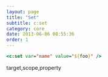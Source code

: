 ```yaml
---
layout: page
title: "Set"
subtitle: c:set
category: core
date: 2013-06-06 08:55:36
order: 1
---
```


```jsp
<c:set var="name" value="${foo}" />
```


target,scope,property
